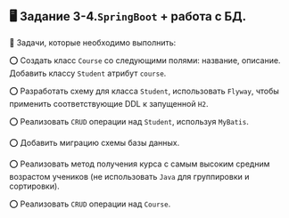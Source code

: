 ## :desktop_computer: Задание 3-4.`SpringBoot` + работа с БД.

:round_pushpin: Задачи, которые необходимо выполнить:

:o: Создать класс `Course` со следующими полями: название, описание. Добавить классу `Student` атрибут `course`.

:o: Разработать схему для класса `Student`, использовать `Flyway`, чтобы применить соответствующие DDL к запущенной `H2`.

:o: Реализовать `CRUD` операции над `Student`, используя `MyBatis`.

:o: Добавить миграцию схемы базы данных.

:o: Реализовать метод получения курса с самым высоким средним возрастом учеников (не использовать `Java` для группировки и сортировки).

:o: Реализовать `CRUD` операции над `Course`.